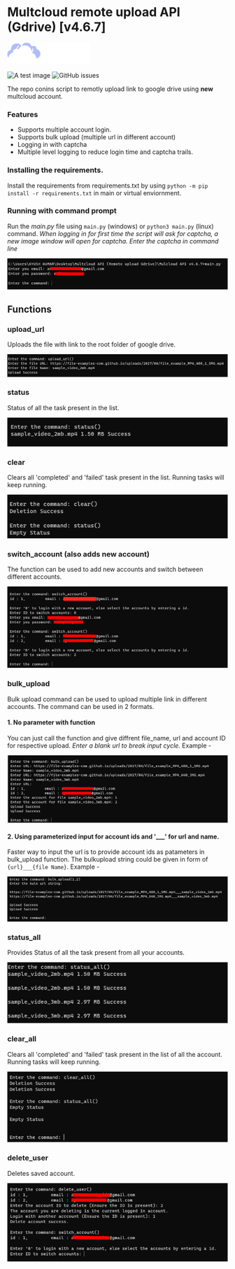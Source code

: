# Multcloud remote upload API (Gdrive) [v4.6.7]

![Alt text](./images/multcloud.png)

![A test image](https://img.shields.io/static/v1?label=status&message=completed&logo=github&color=F8523B) ![GitHub issues](https://img.shields.io/github/issues/ayush1920/Multcloud_remote_upload)

The repo conins script to remotly upload link to google drive using **new** multcloud account.
### Features
- Supports multiple account login.
- Supports bulk upload (multiple url in different account)
- Logging in with captcha 
- Multiple level logging to reduce login time and captcha trails.

### Installing the requirements.
Install the requirements from requirements.txt by using `python -m pip install -r requirements.txt` in main or virtual enviornment.

### Running with command prompt
Run the *main.py* file using `main.py` (windows) or `python3 main.py` (linux) command.
*When logging in for first time the script will ask for captcha, a new image window will open for captcha. Enter the captcha in command line*

![logingIn example](../images/login_new.png)

## Functions
### upload_url
Uploads the file with link to the root folder of google drive.

![Upload example](../images/upload_new.png)

### status
Status of all the task present in the list.

![status example](../images/status_new.png)

### clear
Clears all 'completed' and 'failed' task present in the list. Running tasks will keep running.

![clear example](../images/clear_new.png)

### switch_account (also adds new account)
The function can be used to add new accounts and switch between different accounts.


![switch_account example](../images/switch_account_new.png)

### bulk_upload
Bulk upload command can be used to upload multiple link in different accounts. The command can be used in 2 formats.<br>

#### 1. No parameter with function
You can just call the function and give diffrent file_name, url and account ID for respective upload. *Enter a blank url to break input cycle.*
Example -

![bulk_upload_1 example](../images/bulk_upload_new_1.png)

#### 2. Using parameterized input for account ids and '___' for url and name.
Faster way to input the url is to provide account ids as patameters in bulk_upload function. The bulkupload string could be given in form of `{url}___{file Name}`. Example -

![bulk_upload_2 example](../images/bulk_upload_new_2.png)



### status_all
Provides Status of all the task present from all your accounts.

![status_all example](../images/status_all_new.png)

### clear_all
Clears all 'completed' and 'failed' task present in the list of all the account. Running tasks will keep running.

![clear_all example](../images/clear_all_new.png)

### delete_user
Deletes saved account.

![Deletion example](../images/delete_user_new.png)